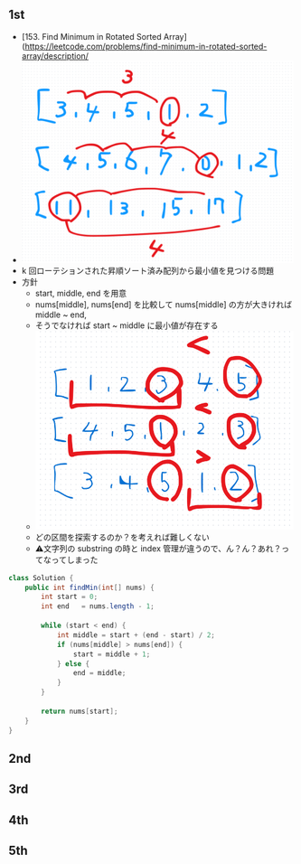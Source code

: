 ## 1st
- [153. Find Minimum in Rotated Sorted Array](https://leetcode.com/problems/find-minimum-in-rotated-sorted-array/description/
- ![img_1.png](img_1.png)
- k 回ローテションされた昇順ソート済み配列から最小値を見つける問題
- 方針
  - start, middle, end を用意
  - nums[middle], nums[end] を比較して nums[middle] の方が大きければ middle ~ end,
  - そうでなければ start ~ middle に最小値が存在する
  - ![img_2.png](img_2.png)
  - どの区間を探索するのか？を考えれば難しくない
  - ⚠️文字列の substring の時と index 管理が違うので、ん？ん？あれ？ってなってしまった
```java
class Solution {
    public int findMin(int[] nums) {
        int start = 0;
        int end   = nums.length - 1;

        while (start < end) {
            int middle = start + (end - start) / 2;
            if (nums[middle] > nums[end]) {
                start = middle + 1;
            } else {
                end = middle;
            }
        }

        return nums[start];
    }
}
```
## 2nd

## 3rd

## 4th

## 5th
